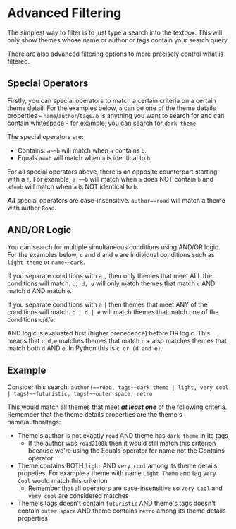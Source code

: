 # Advanced Filtering
The simplest way to filter is to just type a search into the textbox. This will only show themes whose name or author or tags contain your search query.

There are also advanced filtering options to more precisely control what is filtered.

## Special Operators
Firstly, you can special operators to match a certain criteria on a certain theme detail. For the examples below, `a` can be one of the theme details properties -  `name`/`author`/`tags`. `b` is anything you want to search for and can contain whitespace - for example, you can search for `dark theme`.

The special operators are:
* Contains: `a~~b` will match when `a` contains `b`.
* Equals `a==b` will match when `a` is identical to `b`

For all special operators above, there is an opposite counterpart starting with a `!`. For example, `a!~~b` will match when `a` does NOT contain `b` and `a!==b` will match when `a` is NOT identical to `b`.

***All*** special operators are case-insensitive. `author==road` will match a theme with author `Road`.

## AND/OR Logic
You can search for multiple simultaneous conditions using AND/OR logic. For the examples below, `c` and `d` and `e` are individual conditions such as `light theme` or `name~~dark`.

If you separate conditions with a `,` then only themes that meet ALL the conditions will match. `c, d, e` will only match themes that match `c` AND match `d` AND match `e`.

If you separate conditions with a `|` then themes that meet ANY of the conditions will match. `c | d | e` will match themes that match one of the conditions `c`/`d`/`e`.

AND logic is evaluated first (higher precedence) before OR logic. This means that `c|d,e` matches themes that match `c` + also matches themes that match both `d` AND `e`. In Python this is `c or (d and e)`.

## Example
Consider this search: `author!==road, tags~~dark theme | light, very cool | tags!~~futuristic, tags!~~outer space, retro`

This would match all themes that meet ***at least one*** of the following criteria. Remember that the theme details properties are the theme's name/author/tags:
* Theme's author is not exactly `road` AND theme has `dark theme` in its tags
  * If the author was `road2100k` then it would still match this criterion because we're using the Equals operator for name not the Contains operator
* Theme contains BOTH `light` AND `very cool` among its theme details propeties. For example a theme with name `Light Theme` and tag `Very Cool` would match this criterion
  * Remember that all operators are case-insensitive so `Very Cool` and `very cool` are considered matches
* Theme's tags doesn't contain `futuristic` AND theme's tags doesn't contain `outer space` AND theme contains `retro` among its theme details properties
